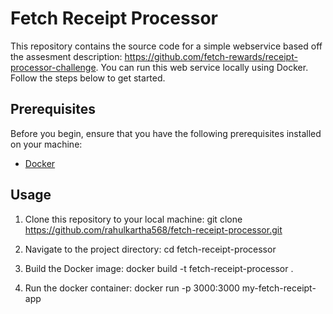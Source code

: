 
# Fetch Receipt Processor

This repository contains the source code for a simple webservice based off the assesment description: https://github.com/fetch-rewards/receipt-processor-challenge. You can run this web service locally using Docker. Follow the steps below to get started.

## Prerequisites

Before you begin, ensure that you have the following prerequisites installed on your machine:

- [Docker](https://docs.docker.com/get-docker/)

## Usage

1. Clone this repository to your local machine:
   git clone https://github.com/rahulkartha568/fetch-receipt-processor.git

2. Navigate to the project directory:
    cd fetch-receipt-processor
3. Build the Docker image:
    docker build -t fetch-receipt-processor .
4. Run the docker container:
    docker run -p 3000:3000 my-fetch-receipt-app

